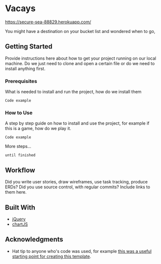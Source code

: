 # Vacays

https://secure-sea-88829.herokuapp.com/

You might have a destination on your bucket list and wondered when to go, 

## Getting Started

Provide instructions here about how to get your project running on our local machine. Do we just need to clone and open a certain file or do we need to install anything first.

### Prerequisites

What is needed to install and run the project, how do we install them

```
Code example
```

### How to Use

A step by step guide on how to install and use the project, for example if this is a game, how do we play it.


```
Code example
```

More steps...

```
until finished
```

## Workflow

Did you write user stories, draw wireframes, use task tracking, produce ERDs? Did you use source control, with regular commits? Include links to them here.

## Built With

* [jQuery](http://jquery.com/)
* [chartJS](http://chartjs.org)

## Acknowledgments

* Hat tip to anyone who's code was used, for example [this was a useful starting point for creating this template](https://gist.github.com/PurpleBooth/109311bb0361f32d87a2).
